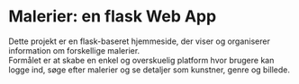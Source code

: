# Malerier: en flask Web App

Dette projekt er en flask-baseret hjemmeside, der viser og organiserer information om forskellige malerier.  
Formålet er at skabe en enkel og overskuelig platform hvor brugere kan logge ind, søge efter malerier og se detaljer som kunstner, genre og billede.
